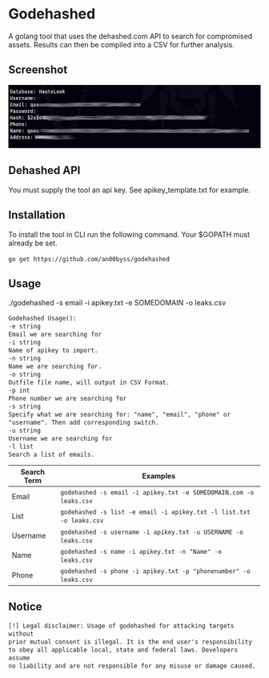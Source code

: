 
# Godehashed
A golang tool that uses the dehashed.com API to search for compromised assets. Results can then be compiled into a CSV for further analysis.

## Screenshot

![](screenshot.jpg)

## Dehashed API

You must supply the tool an api key. See apikey_template.txt for example.

## Installation

To install the tool in CLI run the following command. Your $GOPATH must already be set.

```go get https://github.com/an00byss/godehashed```

## Usage
./godehashed -s email -i apikey.txt -e SOMEDOMAIN -o leaks.csv

```
Godehashed Usage():
-e string  
Email we are searching for  
-i string  
Name of apikey to import.  
-n string  
Name we are searching for.  
-o string  
Outfile file name, will output in CSV Format.  
-p int  
Phone number we are searching for  
-s string  
Specify what we are searching for: "name", "email", "phone" or "username". Then add corresponding switch.  
-u string  
Username we are searching for
-l list  
Search a list of emails.
```

|       Search Term         |Examples                         |
|----------------|-------------------------------|
|Email|`godehashed -s email -i apikey.txt -e SOMEDOMAIN.com -o leaks.csv`            |
|List          |`godehashed -s list -e email -i apikey.txt -l list.txt -o leaks.csv`|
|Username          |`godehashed -s username -i apikey.txt -u USERNAME -o leaks.csv`            |
|Name          |`godehashed -s name -i apikey.txt -n "Name" -o leaks.csv`|
|Phone          |`godehashed -s phone -i apikey.txt -p "phonenumber" -o leaks.csv`|

## Notice

```
[!] Legal disclaimer: Usage of godehashed for attacking targets without
prior mutual consent is illegal. It is the end user's responsibility
to obey all applicable local, state and federal laws. Developers assume
no liability and are not responsible for any misuse or damage caused.
```


